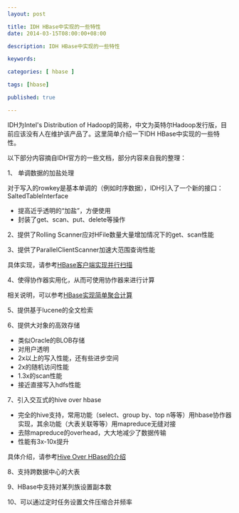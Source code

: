 ```yaml
---
layout: post

title: IDH HBase中实现的一些特性
date: 2014-03-15T08:00:00+08:00

description: IDH HBase中实现的一些特性

keywords: 

categories: [ hbase ]

tags: [hbase]

published: true

---
```


IDH为Intel's Distribution of Hadoop的简称，中文为英特尔Hadoop发行版，目前应该没有人在维护该产品了。这里简单介绍一下IDH HBase中实现的一些特性。

以下部分内容摘自IDH官方的一些文档，部分内容来自我的整理：


1、 单调数据的加盐处理

对于写入的rowkey是基本单调的（例如时序数据），IDH引入了一个新的接口：SaltedTableInterface

- 提高近乎透明的“加盐”，方便使用
- 封装了get、scan、put、delete等操作

2、提供了Rolling Scanner应对HFile数量大量增加情况下的get、scan性能

3、提供了ParallelClientScanner加速大范围查询性能

具体实现，请参考[HBase客户端实现并行扫描](/2014/06/12/hbase-parallel-client-scanner.html)

4、使得协作器实用化，从而可使用协作器来进行计算

相关说明，可以参考[HBase实现简单聚合计算](/2014/06/12/hbase-aggregate-client.html)

5、提供基于lucene的全文检索

6、提供大对象的高效存储

- 类似Oracle的BLOB存储
- 对用户透明
- 2x以上的写入性能，还有些进步空间
- 2x的随机访问性能
- 1.3x的scan性能
- 接近直接写入hdfs性能

7、引入交互式的hive over hbase

- 完全的hive支持，常用功能（select、group by、top n等等）用hbase协作器实现，其余功能（大表关联等等）用mapreduce无缝对接
- 去除mapreduce的overhead，大大地减少了数据传输
- 性能有3x-10x提升

具体介绍，请参考[Hive Over HBase的介绍](/2014/06/12/intro-of-hive-over-hbase.html)

8、支持跨数据中心的大表

9、HBase中支持对某列族设置副本数

10、可以通过定时任务设置文件压缩合并频率


